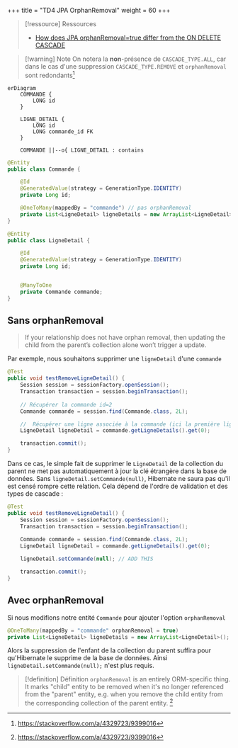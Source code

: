 +++
title = "TD4 JPA OrphanRemoval"
weight = 60
+++

> [!ressource] Ressources
> - [How does JPA orphanRemoval=true differ from the ON DELETE CASCADE](https://stackoverflow.com/a/60838256/9399016)

> [!warning] Note
> On notera la **non**-présence de `CASCADE_TYPE.ALL`, car dans le cas d'une suppression `CASCADE_TYPE.REMOVE` et `orphanRemoval` sont redondants[^1]

```mermaid
erDiagram
    COMMANDE {
        LONG id
    }

    LIGNE_DETAIL {
        LONG id
        LONG commande_id FK
    }

    COMMANDE ||--o{ LIGNE_DETAIL : contains
```

```java
@Entity
public class Commande {

    @Id
    @GeneratedValue(strategy = GenerationType.IDENTITY)
    private Long id;

    @OneToMany(mappedBy = "commande") // pas orphanRemoval
    private List<LigneDetail> ligneDetails = new ArrayList<LigneDetail>();
}

@Entity
public class LigneDetail {

    @Id
    @GeneratedValue(strategy = GenerationType.IDENTITY)
    private Long id;


    @ManyToOne
    private Commande commande;
}
```

## Sans orphanRemoval
> If your relationship does not have orphan removal, then updating the child from the parent’s collection alone won’t trigger a update.

Par exemple, nous souhaitons supprimer une `ligneDetail` d'une `commande`

```java
@Test
public void testRemoveLigneDetail() {
    Session session = sessionFactory.openSession();
    Transaction transaction = session.beginTransaction();
    
    // Récupérer la commande id=2
    Commande commande = session.find(Commande.class, 2L);

    //  Récupérer une ligne associée à la commande (ici la première ligne)
    LigneDetail ligneDetail = commande.getLigneDetails().get(0);

    transaction.commit();
}
```

Dans ce cas, le simple fait de supprimer le `LigneDetail` de la collection du parent ne met pas automatiquement à jour la clé étrangère dans la base de données. 
Sans `ligneDetail.setCommande(null)`, Hibernate ne saura pas qu'il est censé rompre cette relation. Cela dépend de l'ordre de validation et des types de cascade :

```java
@Test
public void testRemoveLigneDetail() {
    Session session = sessionFactory.openSession();
    Transaction transaction = session.beginTransaction();
    
    Commande commande = session.find(Commande.class, 2L);
    LigneDetail ligneDetail = commande.getLigneDetails().get(0);

    ligneDetail.setCommande(null); // ADD THIS

    transaction.commit();
}
```

## Avec orphanRemoval
Si nous modifions notre entité `Commande` pour ajouter l'option `orphanRemoval`

```java
@OneToMany(mappedBy = "commande" orphanRemoval = true)
private List<LigneDetail> ligneDetails = new ArrayList<LigneDetail>();
```

Alors la suppression de l'enfant de la collection du parent suffira pour qu'Hibernate le supprime de la base de données. Ainsi `ligneDetail.setCommande(null);` n'est plus requis.

> [!definition] Définition
> `orphanRemoval` is an entirely ORM-specific thing. It marks "child" entity to be removed when it's no longer referenced from the "parent" entity, e.g. when you remove the child entity from the corresponding collection of the parent entity. [^1]

[^1]: https://stackoverflow.com/a/4329723/9399016

